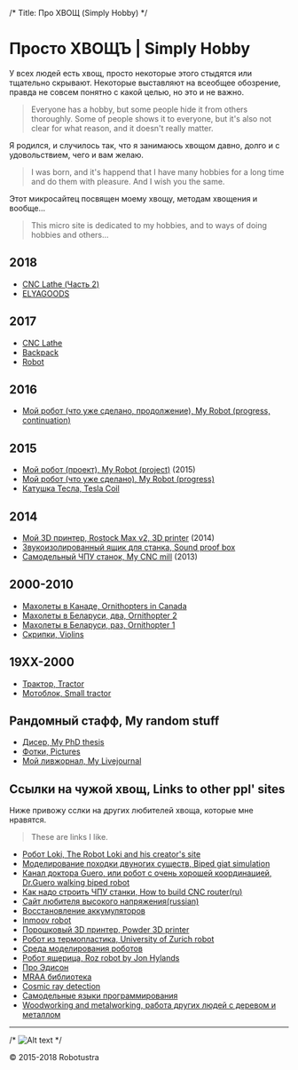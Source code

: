 /*
Title: Про ХВОЩ (Simply Hobby)
*/

Просто ХВОЩЪ | Simply Hobby
==========================

У всех людей есть хвощ, просто некоторые этого стыдятся или тщательно скрывают. 
Некоторые выставляют на всеобщее обозрение, правда не совсем понятно с какой целью, 
но это и не важно.

> Everyone has a hobby, but some people hide it from others thoroughly.
Some of people shows it to everyone, but it's also not clear for what reason, and it doesn't really matter.	

Я родился, и случилось так, что я занимаюсь хвощом давно, долго и с удовольствием, 
чего и вам желаю.

>I was born, and it's happend that I have many hobbies for a long time and do them with pleasure.
And I wish you the same.

Этот микросайтец посвящен моему хвощу, методам хвощения и вообще...

>This micro site is dedicated to my hobbies, and to ways of doing hobbies and others...

2018
----
+ [CNC Lathe (Часть 2)](my-cnc-lathe2)
+ [ELYAGOODS](elyagoods)

2017
----
+ [CNC Lathe](my-cnc-lathe)
+ [Backpack](my-backpack)
+ [Robot](my-robot-done3)


2016
-----
+ [Мой робот (что уже сделано, продолжение), My Robot (progress, continuation)](my-robot-done2)

2015
-------

+ [Мой робот (проект), My Robot (project)](my-robot) (2015)
+ [Мой робот (что уже сделано), My Robot (progress)](my-robot-done)
+ [Катушка Тесла, Tesla Coil](tesla-coil)

2014
-----

+ [Мой 3D принтер, Rostock Max v2, 3D printer](3d-printer) (2014)
+ [Звукоизолированный ящик для станка, Sound proof box](sound-box)
+ [Самодельный ЧПУ станок, My CNC mill](my-cnc-mill) (2013)

2000-2010
----------

+ [Махолеты в Канаде, Ornithopters in Canada](maholet3)
+ [Махолеты в Беларуси, два, Ornithopter 2](maholet2)
+ [Махолеты в Беларуси, раз, Ornithopter 1](maholet1)
+ [Скрипки, Violins](violins)

19XX-2000
----------

+ [Трактор, Tractor](traktor)
+ [Мотоблок, Small tractor](motoblok)


Рандомный стафф, My random stuff
--------------------------------

+ [Дисер, My PhD thesis](http://mitm.mooo.com/~onick/diser/DISER.pdf)
+ [Фотки, Pictures](gallery)
+ [Мой ливжорнал, My Livejournal](http://maholet.livejournal.com)

Ссылки на чужой хвощ, Links to other ppl' sites
-----------------------------------------------

Ниже привожу сслки на других любителей хвоща, которые мне нравятся.

> These are links I like.

+ [Робот Loki, The Robot Loki and his creator's site](http://www.dshinsel.com/loki/)
+ [Моделирование походки двуногих существ, Biped giat simulation](http://www.goatstream.com/research/papers/SA2013/)
+ [Канал доктора Guero, или робот с очень хорошей координацией, Dr.Guero walking biped robot](https://www.youtube.com/user/DrGuero2001/videos)
+ [Как надо строить ЧПУ станки, How to build CNC router(ru) ](http://forum.rcdesign.ru/f111/thread384652.html)
+ [Сайт любителя высокого напряжения(russian)](http://acdc.foxylab.com/)
+ [Восстановление аккумуляторов](http://gzip.ru/home/vosstanovlenie_gelevyh_kislotno_svincovyh_akkumuljatorov_ups.htm)
+ [Inmoov robot](http://inmoov.fr/)
+ [Порошковый 3D принтер, Powder 3D printer](http://pwdr.github.io/)
+ [Робот из термопластика, University of Zurich robot](http://www.expo21xx.com/automation21xx/17887_st3_university/default.htm)
+ [Среда моделирования роботов](http://gazebosim.org/)
+ [Робот ящерица, Roz robot by Jon Hylands](http://blog.huv.com/)
+ [Про Эдисон](http://habrahabr.ru/company/intel/blog/260471/)
+ [MRAA библиотека](http://geektimes.ru/company/intel/blog/260998/)
+ [Cosmic ray detection](http://hardhack.org.au/book/export/html/12)
+ [Самодельные языки программирования](http://exmortis.narod.ru/src_compilers.html)
+ [Woodworking and metalworking, работа других людей с деревом и металлом](woodwork)
- - -

/*
![Alt text](../p1.jpg "Test image")
*/

<div class="footer">
        &copy; 2015-2018 Robotustra
</div>
